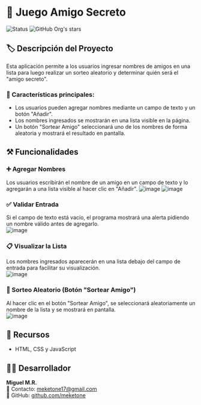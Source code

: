 # 🎲 Juego Amigo Secreto 
![Status](https://img.shields.io/badge/Status-Finalizado-brightgreen)
![GitHub Org's stars](https://img.shields.io/github/stars/camilafernanda?style=social)

## 🏷️ Descripción del Proyecto  
Esta aplicación permite a los usuarios ingresar nombres de amigos en una lista para luego realizar un sorteo aleatorio y determinar quién será el "amigo secreto".  

### 🔹 Características principales:  
- Los usuarios pueden agregar nombres mediante un campo de texto y un botón "Añadir".  
- Los nombres ingresados se mostrarán en una lista visible en la página.  
- Un botón "Sortear Amigo" seleccionará uno de los nombres de forma aleatoria y mostrará el resultado en pantalla.  

## ⚒️ Funcionalidades  

### ➕ Agregar Nombres  
Los usuarios escribirán el nombre de un amigo en un campo de texto y lo agregarán a una lista visible al hacer clic en "Añadir".
![image](https://github.com/user-attachments/assets/cc4d1d9d-e822-4bc8-a75e-205cc2423c7c)
![image](https://github.com/user-attachments/assets/f3b3a1ed-2e5b-493c-b59b-f1bb62782595)

### ✅ Validar Entrada  
Si el campo de texto está vacío, el programa mostrará una alerta pidiendo un nombre válido antes de agregarlo.  
![image](https://github.com/user-attachments/assets/244f5246-1424-481b-b820-534934c2b080)

### 📋 Visualizar la Lista  
Los nombres ingresados aparecerán en una lista debajo del campo de entrada para facilitar su visualización.  
![image](https://github.com/user-attachments/assets/dd6fb1ca-bd58-4fff-9a95-1f86e8c32a39)

### 🎲 Sorteo Aleatorio (Botón "Sortear Amigo")  
Al hacer clic en el botón "Sortear Amigo", se seleccionará aleatoriamente un nombre de la lista y se mostrará en pantalla.  
![image](https://github.com/user-attachments/assets/dd75d862-56f1-43d8-a9e2-bad26c780f27)

## 📌 Recursos  
- HTML, CSS y JavaScript  

## 👨‍💻 Desarrollador  
**Miguel M.R.**  
📧 Contacto: [meketone17@gmail.com](mailto:meketone17@gmail.com)  
📌 GitHub: [github.com/meketone](https://github.com/meketone)  
